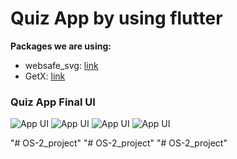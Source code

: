 # Quiz App by using flutter


**Packages we are using:**

- websafe_svg: [link](https://pub.dev/packages/websafe_svg)
- GetX: [link](https://pub.dev/packages/get)

### Quiz App Final UI

<!-- ![Preview](/gif.gif) -->

![App UI](/ui1.jpg)
![App UI](/ui2.jpg)
![App UI](/ui3.jpg)
![App UI](/ui4.jpg)

"# OS-2_project" 
"# OS-2_project" 
"# OS-2_project" 
